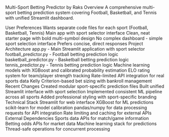 Multi-Sport Betting Predictor by Raks
Overview
A comprehensive multi-sport betting prediction system covering Football, Basketball, and Tennis with unified Streamlit dashboard.

User Preferences
Wants separate code files for each sport (Football, Basketball, Tennis)
Main app with sport selector interface
Clean, neat starter page with bold multi-symbol design
No complex dashboard - simple sport selection interface
Prefers concise, direct responses
Project Architecture
app.py - Main Streamlit application with sport selector
football_predictor.py - Football betting prediction logic
basketball_predictor.py - Basketball betting prediction logic
tennis_predictor.py - Tennis betting prediction logic
Machine learning models with XGBoost and calibrated probability estimation
ELO rating system for team/player strength tracking
Rate-limited API integration for real sports data
Kelly Criterion-based bet sizing with bankroll management
Recent Changes
Created modular sport-specific prediction files
Built unified Streamlit interface with sport selection
Implemented consistent ML pipeline across all sports
Added professional styling with sport-specific branding
Technical Stack
Streamlit for web interface
XGBoost for ML predictions
scikit-learn for model calibration
pandas/numpy for data processing
requests for API integration
Rate limiting and caching for external APIs
External Dependencies
Sports data APIs for match/game information
Betting odds APIs for market data
Machine learning stack for predictions
Thread-safe operations for concurrent processing
